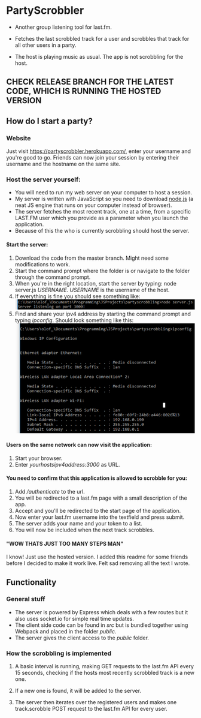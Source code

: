 # PartyScrobbler

* Another group listening tool for last.fm. 

* Fetches the last scrobbled track for a user and scrobbles that track for all other users in a party.

* The host is playing music as usual. The app is not scrobbling for the host.

## CHECK RELEASE BRANCH FOR THE LATEST CODE, WHICH IS RUNNING THE HOSTED VERSION

## How do I start a party?

### Website 
Just visit https://partyscrobbler.herokuapp.com/, enter your username and you're good to go. 
Friends can now join your session by entering their username and the hostname on the same site.

### Host the server yourself: 

* You will need to run my web server on your computer to host a session. 
* My server is written with JavaScript so you need to download [node.js](https://nodejs.org/en/) (a neat JS engine that runs on your computer instead of browser).
* The server fetches the most recent track, one at a time, from a specific LAST.FM user which you provide as a parameter when you launch the application.
* Because of this the who is currently scrobbling should host the server.

#### Start the server:

1. Download the code from the master branch. Might need some modifications to work.
2. Start the command prompt where the folder is or navigate to the folder through the command prompt.
3. When you're in the right location, start the server by typing: node server.js _USERNAME_. _USERNAME_ is the username of the host.  
4. If everything is fine you should see something like: 
![screenshot](/readme/serverstart.png)
5. Find and share your ipv4 address by starting the command prompt and typing _ipconfig_. Should look something like this: 
![screenshot](/readme/ipconfig.png)


#### Users on the same network can now visit the application:

1. Start your browser.
2. Enter _yourhostsipv4address:3000_ as URL.

#### You need to confirm that this application is allowed to scrobble for you: 

1. Add _/authenticate_ to the url. 
2. You will be redirected to a last.fm page with a small description of the app.
3. Accept and you'll be redirected to the start page of the application.
4. Now enter your last.fm username into the textfield and press submit. 
5. The server adds your name and your token to a list. 
6. You will now be included when the next track scrobbles.

#### "WOW THATS JUST TOO MANY STEPS MAN" 

I know! Just use the hosted version. I added this readme for some friends before I decided to make it work live. Felt sad removing all the text I wrote.

## Functionality

### General stuff

* The server is powered by Express which deals with a few routes but it also uses socket.io for simple real time updates. 
* The client side code can be found in _src_ but is bundled together using Webpack and placed in the folder _public_. 
* The server gives the client access to the _public_ folder.

### How the scrobbling is implemented
1. A basic interval is running, making GET requests to the last.fm API every 15 seconds, checking if the hosts most recently scrobbled track is a new one. 

2. If a new one is found, it will be added to the server. 

3. The server then iterates over the registered users and makes one track.scrobble POST request to the last.fm API for every user.  
